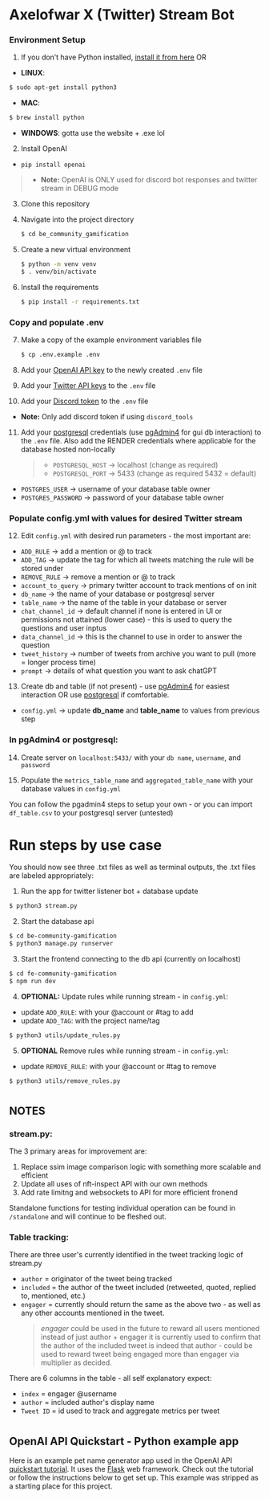 # Axelofwar X (Twitter) Stream Bot

### Environment Setup
1. If you don’t have Python installed, [install it from here](https://www.python.org/downloads/) OR

- **LINUX**:

```bash
$ sudo apt-get install python3
```

- **MAC**:

```bash
$ brew install python
```

- **WINDOWS**: gotta use the website + .exe lol

2. Install OpenAI

- `pip install openai`
> - **Note:** OpenAI is ONLY used for discord bot responses and twitter stream in DEBUG mode

3. Clone this repository


4. Navigate into the project directory

   ```bash
   $ cd be_community_gamification
   ```

5. Create a new virtual environment

   ```bash
   $ python -m venv venv
   $ . venv/bin/activate
   ```

6. Install the requirements

   ```bash
   $ pip install -r requirements.txt
   ```

### Copy and populate .env

7. Make a copy of the example environment variables file

   ```bash
   $ cp .env.example .env
   ```

8. Add your [OpenAI API key](https://beta.openai.com/account/api-keys) to the newly created `.env` file

9. Add your [Twitter API keys](https://developer.twitter.com/en/portal/dashboard) to the `.env` file

10. Add your [Discord token](https://discord.com/developers/applications) to the `.env` file
- **Note:** Only add discord token if using `discord_tools`

11. Add your [postgresql](https://www.postgresql.org/) credentials (use [pgAdmin4](https://www.pgadmin.org/) for gui db interaction) to the `.env` file. Also add the RENDER credentials where applicable for the database hosted non-locally
    > - `POSTGRESQL_HOST` -> localhost (change as required)
    > - `POSTGRESQL_PORT` -> 5433 (change as required 5432 = default)

- `POSTGRES_USER` -> username of your database table owner
- `POSTGRES_PASSWORD` -> password of your database table owner

### Populate config.yml with values for desired Twitter stream
12. Edit `config.yml` with desired run parameters - the most important are:

- `ADD_RULE` -> add a mention or @ to track
- `ADD_TAG` -> update the tag for which all tweets matching the rule will be stored under
- `REMOVE_RULE` -> remove a mention or @ to track
- `account_to_query` -> primary twitter account to track mentions of on init
- `db_name` -> the name of your database or postgresql server
- `table_name` -> the name of the table in your database or server
- `chat_channel_id` -> default channel if none is entered in UI or permissions not attained (lower case) - this is used to query the questions and user inptus
- `data_channel_id` -> this is the channel to use in order to answer the question
- `tweet_history` -> number of tweets from archive you want to pull (more = longer process time)
- `prompt` -> details of what question you want to ask chatGPT

13. Create db and table (if not present) - use [pgAdmin4](https://www.pgadmin.org/) for easiest interaction OR use [postgresql](https://www.postgresql.org/) if comfortable.

- `config.yml` -> update **db_name** and **table_name** to values from previous step

### In pgAdmin4 or postgresql:

14. Create server on `localhost:5433/` with your `db name`, `username`, and `password`

15. Populate the `metrics_table_name` and `aggregated_table_name` with your database values in `config.yml`

You can follow the pgadmin4 steps to setup your own - or you can import `df_table.csv` to your postgresql server (untested)

#

# Run steps by use case

You should now see three .txt files as well as terminal outputs, the .txt files are labeled appropriately:

1. Run the app for twitter listener bot + database update

```bash
$ python3 stream.py
```

2. Start the database api

```bash
$ cd be-community-gamification
$ python3 manage.py runserver
```

3. Start the frontend connecting to the db api (currently on localhost)

```bash
$ cd fe-community-gamification
$ npm run dev
```

4. **OPTIONAL:** Update rules while running stream - in
    `config.yml`:

- update `ADD_RULE`: with your @account or #tag to add
- update `ADD_TAG`: with the project name/tag

```bash
$ python3 utils/update_rules.py
```

5. **OPTIONAL** Remove rules while running stream - in
    `config.yml`:

- update `REMOVE_RULE`: with your @account or #tag to remove

```bash
$ python3 utils/remove_rules.py
```

#

## NOTES

### stream.py:

The 3 primary areas for improvement are:
1. Replace ssim image comparison logic with something more scalable and efficient
2. Update all uses of nft-inspect API with our own methods
3. Add rate limitng and websockets to API for more efficient fronend

Standalone functions for testing individual operation can be found in `/standalone` and will continue to be fleshed out.

### Table tracking:
There are three user's currently identified in the tweet tracking logic of stream.py

- `author` = originator of the tweet being tracked
- `included` = the author of the tweet included (retweeted, quoted, replied to, mentioned, etc.)
- `engager` = currently should return the same as the above two - as well as any other accounts mentioned in the tweet.
  > _engager_ could be used in the future to reward all users mentioned instead of just author + engager
  > it is currently used to confirm that the author of the included tweet is indeed that author - could be used to reward tweet being engaged more than engager via multiplier as decided.

There are 6 columns in the table - all self explanatory expect:

- `index` = engager @username
- `author` = included author's display name
- `Tweet ID` = id used to track and aggregate metrics per tweet

#
## OpenAI API Quickstart - Python example app

Here is an example pet name generator app used in the OpenAI API [quickstart tutorial](https://beta.openai.com/docs/quickstart). It uses the [Flask](https://flask.palletsprojects.com/en/2.0.x/) web framework. Check out the tutorial or follow the instructions below to get set up. This example was stripped as a starting place for this project.
